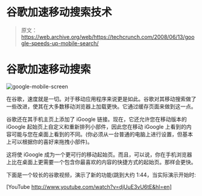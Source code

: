 # 谷歌加速移动搜索技术

> 原文：<https://web.archive.org/web/https://techcrunch.com/2008/06/13/google-speeds-up-mobile-search/>

# 谷歌加速移动搜索

![](img/9a5ce9c722d00703709820a6e937438b.png "google-mobile-screen")

在谷歌，速度就是一切。对于移动应用程序来说更是如此。谷歌对其移动搜索做了一些改进，使其在大多数移动浏览器上加载更快。它通过缓存页面来做到这一点。

谷歌还在其手机主页上添加了 iGoogle 链接。现在，它还允许您在移动版本的 iGoogle 起始页上自定义和重新排列小部件，因此您在移动 iGoogle 上看到的内容可能与您在桌面上看到的不同。(你必须从一台普通的电脑上进行设置，但基本上可以根据你的喜好来拖拽小部件)。

这将使 iGoogle 成为一个更可行的移动起始页。而且，可以说，你在手机浏览器上比在桌面上更需要一个包含你最喜欢的内容的快捷方式的起始页。那样会更快。

下面是一个较长的谷歌视频，演示了新的功能(跳到大约 1:44，当实际演示开始时:

[YouTube http://www.youtube.com/watch?v=djUuE3vU6tE&hl=en]